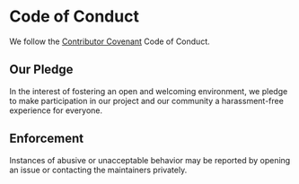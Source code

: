 # Code of Conduct

We follow the [Contributor Covenant](https://www.contributor-covenant.org) Code
of Conduct.

## Our Pledge

In the interest of fostering an open and welcoming environment, we pledge to
make participation in our project and our community a harassment-free
experience for everyone.

## Enforcement

Instances of abusive or unacceptable behavior may be reported by opening an
issue or contacting the maintainers privately.
